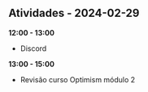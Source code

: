 ## Atividades - 2024-02-29

**12:00 - 13:00**

* Discord

**13:00 - 15:00**

* Revisão curso Optimism módulo 2
